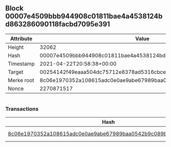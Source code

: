 ## Block 00007e4509bbb944908c01811bae4a4538124bd863286090118facbd7095e391

Attribute | Value
--- | ---
Height | 32062
Hash | 00007e4509bbb944908c01811bae4a4538124bd863286090118facbd7095e391
Timestamp | 2021-04-22T20:58:38+00:00
Target | 00254142f49eaaa504dc75712e8378ad5316cbcead634704b3734b6271167cc4
Merke root | 8c06e1970352a108615adc0e0ae9abe67989baa0542b9c089bdfdeab5bbb7bba
Nonce | 2270871517

```

```

### Transactions

Hash | Amount
--- | ---
[8c06e1970352a108615adc0e0ae9abe67989baa0542b9c089bdfdeab5bbb7bba](8c06e1970352a108615adc0e0ae9abe67989baa0542b9c089bdfdeab5bbb7bba.md) | 10.00000000 SKEPTI 
